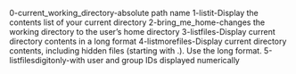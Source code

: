 0-current_working_directory-absolute path name
1-listit-Display the contents list of your current directory
2-bring_me_home-changes the working directory to the user’s home directory
3-listfiles-Display current directory contents in a long format
4-listmorefiles-Display current directory contents, including hidden files (starting with .). Use the long format.
5-listfilesdigitonly-with user and group IDs displayed numerically
